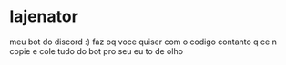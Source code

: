 # lajenator
meu bot do discord :)
faz oq voce quiser com o codigo contanto q ce n copie e cole tudo do bot pro seu
eu to de olho
